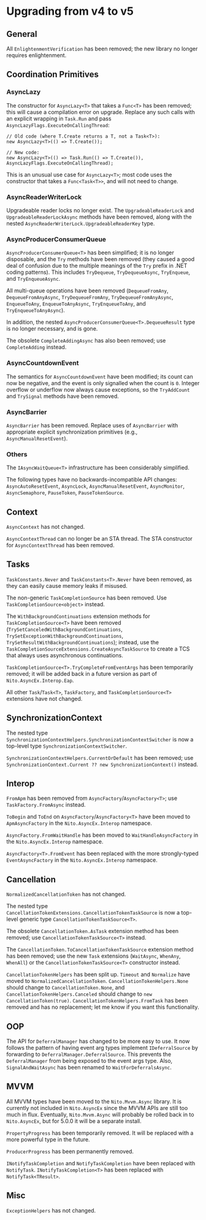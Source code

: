 # Upgrading from v4 to v5

## General

All `EnlightenmentVerification` has been removed; the new library no longer requires enlightenment.

## Coordination Primitives

### AsyncLazy

The constructor for `AsyncLazy<T>` that takes a `Func<T>` has been removed; this will cause a compilation error on upgrade. Replace any such calls with an explicit wrapping in `Task.Run` and pass `AsyncLazyFlags.ExecuteOnCallingThread`:

    // Old code (where T.Create returns a T, not a Task<T>):
    new AsyncLazy<T>(() => T.Create());

    // New code:
    new AsyncLazy<T>(() => Task.Run(() => T.Create()), AsyncLazyFlags.ExecuteOnCallingThread);

This is an unusual use case for `AsyncLazy<T>`; most code uses the constructor that takes a `Func<Task<T>>`, and will not need to change.

### AsyncReaderWriterLock

Upgradeable reader locks no longer exist. The `UpgradeableReaderLock` and `UpgradeableReaderLockAsync` methods have been removed, along with the nested `AsyncReaderWriterLock.UpgradeableReaderKey` type.

### AsyncProducerConsumerQueue

`AsyncProducerConsumerQueue<T>` has been simplified; it is no longer disposable, and the `Try` methods have been removed (they caused a good deal of confusion due to the multiple meanings of the `Try` prefix in .NET coding patterns). This includes `TryDequeue`, `TryDequeueAsync`, `TryEnqueue`, and `TryEnqueueAsync`.

All multi-queue operations have been removed (`DequeueFromAny`, `DequeueFromAnyAsync`, `TryDequeueFromAny`, `TryDequeueFromAnyAsync`, `EnqueueToAny`, `EnqueueToAnyAsync`, `TryEnqueueToAny`, and `TryEnqueueToAnyAsync`).

In addition, the nested `AsyncProducerConsumerQueue<T>.DequeueResult` type is no longer necessary, and is gone.

The obsolete `CompleteAddingAsync` has also been removed; use `CompleteAdding` instead.

### AsyncCountdownEvent

The semantics for `AsyncCountdownEvent` have been modified; its count can now be negative, and the event is only signalled when the count is `0`. Integer overflow or underflow now always cause exceptions, so the `TryAddCount` and `TrySignal` methods have been removed.

### AsyncBarrier

`AsyncBarrier` has been removed. Replace uses of `AsyncBarrier` with appropriate explicit synchronization primitives (e.g., `AsyncManualResetEvent`).

### Others

The `IAsyncWaitQueue<T>` infrastructure has been considerably simplified.

The following types have no backwards-incompatible API changes: `AsyncAutoResetEvent`, `AsyncLock`, `AsyncManualResetEvent`, `AsyncMonitor`, `AsyncSemaphore`, `PauseToken`, `PauseTokenSource`.

## Context

`AsyncContext` has not changed.

`AsyncContextThread` can no longer be an STA thread. The STA constructor for `AsyncContextThread` has been removed.

## Tasks

`TaskConstants.Never` and `TaskConstants<T>.Never` have been removed, as they can easily cause memory leaks if misused.

The non-generic `TaskCompletionSource` has been removed. Use `TaskCompletionSource<object>` instead.

The `WithBackgroundContinuations` extension methods for `TaskCompletionSource<T>` have been removed (`TrySetCanceledWithBackgroundContinuations`, `TrySetExceptionWithBackgroundContinuations`, `TrySetResultWithBackgroundContinuations`); instead, use the `TaskCompletionSourceExtensions.CreateAsyncTaskSource` to create a TCS that always uses asynchronous continuations.

`TaskCompletionSource<T>.TryCompleteFromEventArgs` has been temporarily removed; it will be added back in a future version as part of `Nito.AsyncEx.Interop.Eap`.

All other `Task`/`Task<T>`, `TaskFactory`, and `TaskCompletionSource<T>` extensions have not changed.

## SynchronizationContext

The nested type `SynchronizationContextHelpers.SynchronizationContextSwitcher` is now a top-level type `SynchronizationContextSwitcher`.

`SynchronizationContextHelpers.CurrentOrDefault` has been removed; use `SynchronizationContext.Current ?? new SynchronizationContext()` instead.

## Interop

`FromApm` has been removed from `AsyncFactory`/`AsyncFactory<T>`; use `TaskFactory.FromAsync` instead.

`ToBegin` and `ToEnd` on `AsyncFactory`/`AsyncFactory<T>` have been moved to `ApmAsyncFactory` in the `Nito.AsyncEx.Interop` namespace.

`AsyncFactory.FromWaitHandle` has been moved to `WaitHandleAsyncFactory` in the `Nito.AsyncEx.Interop` namespace.

`AsyncFactory<T>.FromEvent` has been replaced with the more strongly-typed `EventAsyncFactory` in the `Nito.AsyncEx.Interop` namespace.

## Cancellation

`NormalizedCancellationToken` has not changed.

The nested type `CancellationTokenExtensions.CancellationTokenTaskSource` is now a top-level generic type `CancellationTokenTaskSource<T>`.

The obsolete `CancellationToken.AsTask` extension method has been removed; use `CancellationTokenTaskSource<T>` instead.

The `CancellationToken.ToCancellationTokenTaskSource` extension method has been removed; use the new `Task` extensions (`WaitAsync`, `WhenAny`, `WhenAll`) or the `CancellationTokenTaskSource<T>` constructor instead.

`CancellationTokenHelpers` has been split up. `Timeout` and `Normalize` have moved to `NormalizedCancellationToken`. `CancellationTokenHelpers.None` should change to `CancellationToken.None`, and `CancellationTokenHelpers.Canceled` should change to `new CancellationToken(true)`. `CancellationTokenHelpers.FromTask` has been removed and has no replacement; let me know if you want this functionality.

## OOP

The API for `DeferralManager` has changed to be more easy to use. It now follows the pattern of having event arg types implement `IDeferralSource` by forwarding to `DeferralManager.DeferralSource`. This prevents the `DeferralManager` from being exposed to the event args type. Also, `SignalAndWaitAsync` has been renamed to `WaitForDeferralsAsync`.

## MVVM

All MVVM types have been moved to the `Nito.Mvvm.Async` library. It is currently not included in `Nito.AsyncEx` since the MVVM APIs are still too much in flux. Eventually, `Nito.Mvvm.Async` will probably be rolled back in to `Nito.AsyncEx`, but for 5.0.0 it will be a separate install.

`PropertyProgress` has been temporarily removed. It will be replaced with a more powerful type in the future.

`ProducerProgress` has been permanently removed.

`INotifyTaskCompletion` and `NotifyTaskCompletion` have been replaced with `NotifyTask`. `INotifyTaskCompletion<T>` has been replaced with `NotifyTask<TResult>`.

## Misc

`ExceptionHelpers` has not changed.
